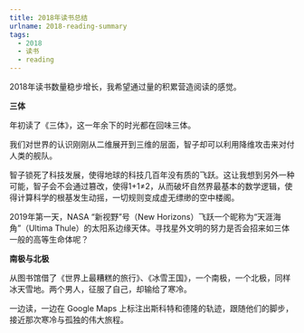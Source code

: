 ```yaml
---
title: 2018年读书总结
urlname: 2018-reading-summary
tags:
  - 2018
  - 读书
  - reading
---
```


2018年读书数量稳步增长，我希望通过量的积累营造阅读的感觉。

**三体**

年初读了《三体》，这一年余下的时光都在回味三体。

我们对世界的认识刚刚从二维展开到三维的层面，智子却可以利用降维攻击来对付人类的舰队。

智子锁死了科技发展，使得地球的科技几百年没有质的飞跃。这让我想到另外一种可能，智子会不会通过篡改，使得1+1≠2，从而破坏自然界最基本的数学逻辑，使得计算科学的根基发生动摇，一切规则变成虚无缥缈的空中楼阁。

2019年第一天，NASA “新视野”号（New Horizons）飞跃一个昵称为“天涯海角”（Ultima Thule）的太阳系边缘天体。寻找星外文明的努力是否会招来如三体一般的高等生命体呢？

**南极与北极**

从图书馆借了《世界上最糟糕的旅行》、《冰雪王国》，一个南极，一个北极，同样冰天雪地。两个男人，征服了自己，却输给了寒冷。

一边读，一边在 Google Maps 上标注出斯科特和德隆的轨迹，跟随他们的脚步，接近那次寒冷与孤独的伟大旅程。



